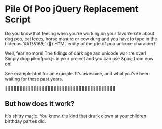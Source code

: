 # Pile Of Poo jQuery Replacement Script

Do you know that feeling when you're working on your favorite site about dog poo, cat feces, horse manure or cow dung and 
you have to type in the hideous '&amp;#128169;' (&#128169;) HTML entity of the pile of poo unicode character?

Well, fear no more! The tidings of dark age and unicode war are over! Simply drop pileofpoo.js in your project and
you can use &poo; from now on! 

See example.html for an example. It's awesome, and what you've been waiting for these past years.

&#128169;&#128169;&#128169;&#128169;&#128169;&#128169;&#128169;&#128169;&#128169;&#128169;&#128169;&#128169;&#128169;&#128169;&#128169;&#128169;&#128169;&#128169;&#128169;&#128169;&#128169;&#128169;&#128169;&#128169;&#128169;&#128169;&#128169;&#128169;&#128169;&#128169;&#128169;&#128169;&#128169;&#128169;&#128169;&#128169;&#128169;&#128169;&#128169;

## But how does it work?
It's shitty magic. You know, the kind that drunk clown at your children birthday parties did.